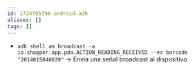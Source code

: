 ```yaml
---
id: 1724795398-android-adb
aliases: []
tags: []
---
```


- `adb shell am broadcast -a io.shopper.app.pda.ACTION_READING_RECEIVED --es barcode "2014015040639"`
  → Envia una señal broadcast al dispositivo
